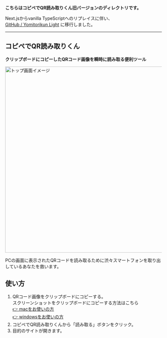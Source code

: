 **こちらはコピペでQR読み取りくん旧バージョンのディレクトリです。**

Next.jsからvanilla TypeScriptへのリプレイスに伴い、<br>
[GitHub / Yomitorikun Light](https://github.com/hirokiwa/yomitorikun-light) に移行しました。

---

## コピペでQR読み取りくん
**クリップボードにコピーしたQRコード画像を瞬時に読み取る便利ツール**


<img width="600" alt="トップ画面イメージ" src="https://github.com/hirokiwa/qr-code-reader/assets/89170014/a71f41a8-cb03-4d62-a991-c289a3ccbd0f" style="backgound: #858585; ">

PCの画面に表示されたQRコードを読み取るために渋々スマートフォンを取り出しているあなたを救います。

## 使い方
1. QRコード画像をクリップボードにコピーする。<br>
スクリーンショットをクリップボードにコピーする方法はこちら<br>
[👉 macをお使いの方](https://support.apple.com/ja-jp/HT201361#:~:text=%E3%82%B9%E3%82%AF%E3%83%AA%E3%83%BC%E3%83%B3%E3%82%B7%E3%83%A7%E3%83%83%E3%83%88%E3%82%92%E3%82%AF%E3%83%AA%E3%83%83%E3%83%97%E3%83%9C%E3%83%BC%E3%83%89%E3%81%AB,%E3%81%A9%E3%81%93%E3%81%AB%E3%81%A7%E3%82%82%E3%83%9A%E3%83%BC%E3%82%B9%E3%83%88%E3%81%A7%E3%81%8D%E3%81%BE%E3%81%99%E3%80%82)<br>
[👉 windowsをお使いの方](https://support.microsoft.com/ja-jp/office/%E3%82%A6%E3%82%A3%E3%83%B3%E3%83%89%E3%82%A6%E3%81%BE%E3%81%9F%E3%81%AF%E7%94%BB%E9%9D%A2%E3%81%AE%E5%86%85%E5%AE%B9%E3%82%92%E3%82%B3%E3%83%94%E3%83%BC%E3%81%99%E3%82%8B-98c41969-51e5-45e1-be36-fb9381b32bb7)<br>
2. コピペでQR読み取りくんから「読み取る」ボタンをクリック。
3. 目的のサイトが開きます。
